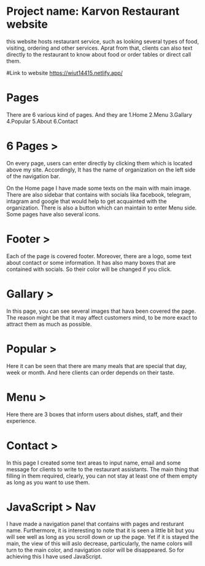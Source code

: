 # Project name: Karvon Restaurant website

this website hosts restaurant service, such as looking several types of food, visiting, ordering and other services. 
Aprat from that, clients can also text directly to the restaurant to know about food or order tables or direct call them.


#Link to website
https://wiut14415.netlify.app/


# Pages
There are 6 various kind of pages. And they are
1.Home
2.Menu
3.Gallary
4.Popular
5.About
6.Contact


# 6 Pages > 

On every page, users can enter directly by clicking them which is located above my site. Accordingly, It has the name of organization on the left side of the navigation bar.  

On the Home page I have made some texts on the main with main image. There are also sidebar that contains with socials lika facebook, telegram, intagram and google that would help to get acquainted with the organization. There is also a button which can maintain to enter Menu side.
Some pages have also several icons.

# Footer >

Each of the page is covered footer. Moreover, there are a logo, some text about contact or some information.
It has also many boxes that are contained with socials. So their color will be changed if you click.

# Gallary >

In this page, you can see several images that hava been covered the page. The reason might be that it may affect customers mind, to be more exact to attract them as much as possible. 

# Popular >

Here it can be seen that there are many meals that are special that day, week or month. And here clients can order depends on their taste.

# Menu > 

Here there are 3 boxes that inform users about dishes, staff, and their experience.

# Contact >

In this page I created some text areas to input name, email
 and some message for clients to write to the restaurant assistants. The main thing that filling in them required, clearly, you can not stay at least one of them empty as long as you want to use them.

# JavaScript > Nav

I have made a navigation panel that contains with pages and resturant name. Furthermore, it is interesting to note that it is seen a little bit but you will see well as long as you scroll down or up the page. Yet if it is stayed the main, the view of this will aslo decrease, particularly, the name colors will turn to the main color, and navigation color will be disappeared. So for achieving this I have used JavaScript.



